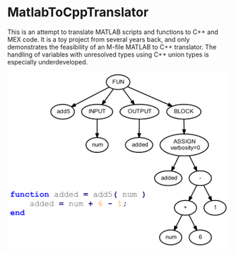 # MatlabToCppTranslator
This is an attempt to translate MATLAB scripts and functions to C++ and MEX code. It is a toy project from several years back, and only demonstrates the feasibility of an M-file MATLAB to C++ translator. The handling of variables with unresolved types using C++ union types is especially underdeveloped.

![ExampleAST](ExampleAST.png "AST Visualization by Graphviz")

